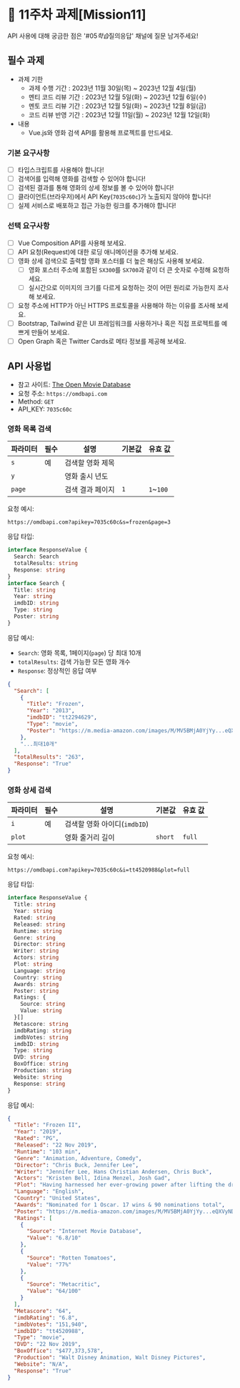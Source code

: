 # 📌 11주차 과제[Mission11]

API 사용에 대해 궁금한 점은 '#05*학습*질의응답' 채널에 질문 남겨주세요!

## 필수 과제

- 과제 기한
  - 과제 수행 기간 : 2023년 11월 30일(목) ~ 2023년 12월 4일(월)
  - 멘티 코드 리뷰 기간 : 2023년 12월 5일(화) ~ 2023년 12월 6일(수)
  - 멘토 코드 리뷰 기간 : 2023년 12월 5일(화) ~ 2023년 12월 8일(금)
  - 코드 리뷰 반영 기간 : 2023년 12월 11일(월) ~ 2023년 12월 12일(화)
- 내용
  - Vue.js와 영화 검색 API를 활용해 프로젝트를 만드세요.

### 기본 요구사항

- [ ] 타입스크립트를 사용해야 합니다!
- [ ] 검색어를 입력해 영화를 검색할 수 있어야 합니다!
- [ ] 검색된 결과를 통해 영화의 상세 정보를 볼 수 있어야 합니다!
- [ ] 클라이언트(브라우저)에서 API Key(`7035c60c`)가 노출되지 않아야 합니다!
- [ ] 실제 서비스로 배포하고 접근 가능한 링크를 추가해야 합니다!

### 선택 요구사항

- [ ] Vue Composition API를 사용해 보세요.
- [ ] API 요청(Request)에 대한 로딩 애니메이션을 추가해 보세요.
- [ ] 영화 상세 검색으로 출력할 영화 포스터를 더 높은 해상도 사용해 보세요.
  - [ ] 영화 포스터 주소에 포함된 `SX300`를 `SX700`과 같이 더 큰 숫자로 수정해 요청하세요.
  - [ ] 실시간으로 이미지의 크기를 다르게 요청하는 것이 어떤 원리로 가능한지 조사해 보세요.
- [ ] 요청 주소에 HTTP가 아닌 HTTPS 프로토콜을 사용해야 하는 이유를 조사해 보세요.
- [ ] Bootstrap, Tailwind 같은 UI 프레임워크를 사용하거나 혹은 직접 프로젝트를 예쁘게 만들어 보세요.
- [ ] Open Graph 혹은 Twitter Cards로 메타 정보를 제공해 보세요.

## API 사용법

- 참고 사이트: [The Open Movie Database](http://omdbapi.com/)
- 요청 주소: `https://omdbapi.com`
- Method: `GET`
- API_KEY: `7035c60c`

### 영화 목록 검색

| 파라미터 | 필수 | 설명             | 기본값 | 유효 값   |
| -------- | ---- | ---------------- | ------ | --------- |
| `s`      | 예   | 검색할 영화 제목 |        |
| `y`      |      | 영화 출시 년도   |        |
| `page`   |      | 검색 결과 페이지 | `1`    | `1`~`100` |

요청 예시:

```url
https://omdbapi.com?apikey=7035c60c&s=frozen&page=3
```

응답 타입:

```ts
interface ResponseValue {
  Search: Search
  totalResults: string
  Response: string
}
interface Search {
  Title: string
  Year: string
  imdbID: string
  Type: string
  Poster: string
}
```

응답 예시:

- `Search`: 영화 목록, 1페이지(`page`) 당 최대 10개
- `totalResults`: 검색 가능한 모든 영화 개수
- `Response`: 정상적인 응답 여부

```json
{
  "Search": [
    {
      "Title": "Frozen",
      "Year": "2013",
      "imdbID": "tt2294629",
      "Type": "movie",
      "Poster": "https://m.media-amazon.com/images/M/MV5BMjA0YjYy...eQXVyNDg4NjY5OTQ@._V1_SX300.jpg"
    },
    "...최대10개"
  ],
  "totalResults": "263",
  "Response": "True"
}
```

### 영화 상세 검색

| 파라미터 | 필수 | 설명                         | 기본값  | 유효 값 |
| -------- | ---- | ---------------------------- | ------- | ------- |
| `i`      | 예   | 검색할 영화 아이디(`imdbID`) |         |
| `plot`   |      | 영화 줄거리 길이             | `short` | `full`  |

요청 예시:

```url
https://omdbapi.com?apikey=7035c60c&i=tt4520988&plot=full
```

응답 타입:

```ts
interface ResponseValue {
  Title: string
  Year: string
  Rated: string
  Released: string
  Runtime: string
  Genre: string
  Director: string
  Writer: string
  Actors: string
  Plot: string
  Language: string
  Country: string
  Awards: string
  Poster: string
  Ratings: {
    Source: string
    Value: string
  }[]
  Metascore: string
  imdbRating: string
  imdbVotes: string
  imdbID: string
  Type: string
  DVD: string
  BoxOffice: string
  Production: string
  Website: string
  Response: string
}
```

응답 예시:

```json
{
  "Title": "Frozen II",
  "Year": "2019",
  "Rated": "PG",
  "Released": "22 Nov 2019",
  "Runtime": "103 min",
  "Genre": "Animation, Adventure, Comedy",
  "Director": "Chris Buck, Jennifer Lee",
  "Writer": "Jennifer Lee, Hans Christian Andersen, Chris Buck",
  "Actors": "Kristen Bell, Idina Menzel, Josh Gad",
  "Plot": "Having harnessed her ever-growing power after lifting the dreadful curse of the eternal winter in Frozen (2013),",
  "Language": "English",
  "Country": "United States",
  "Awards": "Nominated for 1 Oscar. 17 wins & 90 nominations total",
  "Poster": "https://m.media-amazon.com/images/M/MV5BMjA0YjYy...eQXVyNDg4NjY5OTQ@._V1_SX300.jpg",
  "Ratings": [
    {
      "Source": "Internet Movie Database",
      "Value": "6.8/10"
    },
    {
      "Source": "Rotten Tomatoes",
      "Value": "77%"
    },
    {
      "Source": "Metacritic",
      "Value": "64/100"
    }
  ],
  "Metascore": "64",
  "imdbRating": "6.8",
  "imdbVotes": "151,940",
  "imdbID": "tt4520988",
  "Type": "movie",
  "DVD": "22 Nov 2019",
  "BoxOffice": "$477,373,578",
  "Production": "Walt Disney Animation, Walt Disney Pictures",
  "Website": "N/A",
  "Response": "True"
}
```

